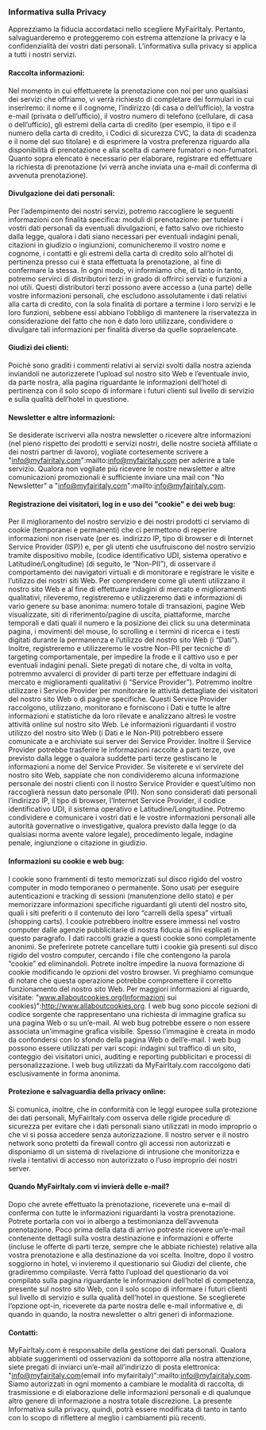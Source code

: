 ### Informativa sulla Privacy

Apprezziamo la fiducia accordataci nello scegliere MyFairItaly. Pertanto, salvaguarderemo e proteggeremo con estrema attenzione la privacy e la confidenzialità dei vostri dati personali. L’informativa sulla privacy si applica a tutti i nostri servizi.

#### Raccolta informazioni:

Nel momento in cui effettuerete la prenotazione con noi per uno qualsiasi dei servizi che offriamo, vi verrà richiesto di completare dei formulari in cui inseriremo: il nome e il cognome, l’indirizzo (di casa o dell’ufficio), la vostra e-mail (privata o dell’ufficio), il vostro numero di telefono (cellulare, di casa o dell’ufficio), gli estremi della carta di credito (per esempio, il tipo e il numero della carta di credito, i Codici di sicurezza CVC, la data di scadenza e il nome del suo titolare) e di esprimere la vostra preferenza riguardo alla disponibilità di prenotazione e alla scelta di camere fumatori o non-fumatori. Quanto sopra elencato è necessario per elaborare, registrare ed effettuare la richiesta di prenotazione (vi verrà anche inviata una e-mail di conferma di avvenuta prenotazione).

#### Divulgazione dei dati personali:

Per l’adempimento dei nostri servizi, potremo raccogliere le seguenti informazioni con finalità specifica: moduli di prenotazione: per tutelare i vostri dati personali da eventuali divulgazioni, e fatto salvo ove richiesto dalla legge, qualora i dati siano necessari per eventuali indagini penali, citazioni in giudizio o ingiunzioni, comunicheremo il vostro nome e cognome, i contatti e gli estremi della carta di credito solo all’hotel di pertinenza presso cui è stata effettuata la prenotazione, al fine di confermare la stessa. In ogni modo, vi informiamo che, di tanto in tanto, potremo servirci di distributori terzi in grado di offrirci servizi e funzioni a noi utili. Questi distributori terzi possono avere accesso a (una parte) delle vostre informazioni personali, che escludono assolutamente i dati relativi alla carta di credito, con la sola finalità di portare a termine i loro servizi e le loro funzioni, sebbene essi abbiano l’obbligo di mantenere la riservatezza in considerazione del fatto che non è dato loro utilizzare, condividere o divulgare tali informazioni per finalità diverse da quelle sopraelencate.

#### Giudizi dei clienti:

Poichè sono graditi i commenti relativi ai servizi svolti dalla nostra azienda inviandoli ne autorizzerete l’upload sul nostro sito Web e l’eventuale invio, da parte nostra, alla pagina riguardante le informazioni dell’hotel di pertinenza con il solo scopo di informare i futuri clienti sul livello di servizio e sulla qualità dell’hotel in questione.

#### Newsletter e altre informazioni:

Se desiderate iscrivervi alla nostra newsletter o ricevere altre informazioni (nel pieno rispetto dei prodotti e servizi nostri, delle nostre società affiliate o dei nostri partner di lavoro), vogliate cortesemente scrivere a "info@myfairitaly.com":mailto:info@myfairitaly.com per aderire a tale servizio. Qualora non vogliate più ricevere le nostre newsletter e altre comunicazioni promozionali è sufficiente inviare una mail con "No Newsletter" a "info@myfairitaly.com":mailto:info@myfairitaly.com.

#### Registrazione dei visitatori, log in e uso dei "cookie" e dei web bug:

Per il miglioramento del nostro servizio e dei nostri prodotti ci serviamo di cookie (temporanei e permanenti) che ci permettono di reperire informazioni non riservate (per es. indirizzo IP, tipo di browser e di Internet Service Provider (ISP)) e, per gli utenti che usufruiscono del nostro servizio tramite dispositivo mobile, (codice identificativo UDI, sistema operativo e Latitudine/Longitudine) (di seguito, le “Non-PII”), di osservare il comportamento dei navigatori virtuali e di monitorare e registrare le visite e l’utilizzo dei nostri siti Web. Per comprendere come gli utenti utilizzano il nostro sito Web e al fine di effettuare indagini di mercato e miglioramenti qualitativi, rileveremo, registreremo e utilizzeremo dati e informazioni di vario genere su base anonima: numero totale di transazioni, pagine Web visualizzate, siti di riferimento/pagine di uscita, piattaforme, marche temporali e dati quali il numero e la posizione dei click su una determinata pagina, i movimenti del mouse, lo scrolling e i termini di ricerca e i testi digitati durante la permanenza e l’utilizzo del nostro sito Web (i “Dati”). Inoltre, registreremo e utilizzeremo le vostre Non-PII per tecniche di targeting comportamentale, per impedire la frode e il cattivo uso e per eventuali indagini penali. Siete pregati di notare che, di volta in volta, potremmo avvalerci di provider di parti terze per effettuare indagini di mercato e miglioramenti qualitativi (i “Service Provider”). Potremmo inoltre utilizzare i Service Provider per monitorare le attività dettagliate dei visitatori del nostro sito Web o di pagine specifiche. Questi Service Provider raccolgono, utilizzano, monitorano e forniscono i Dati e tutte le altre informazioni e statistiche da loro rilevate e analizzano altresì le vostre attività online sul nostro sito Web. Le informazioni riguardanti il vostro utilizzo del nostro sito Web (i Dati e le Non-PII) potrebbero essere comunicate a e archiviate sui server dei Service Provider. Inoltre il Service Provider potrebbe trasferire le informazioni raccolte a parti terze, ove previsto dalla legge o qualora suddette parti terze gestiscano le informazioni a nome del Service Provider. Se visiterete e vi servirete del nostro sito Web, sappiate che non condivideremo alcuna informazione personale dei nostri clienti con il nostro Service Provider e quest’ultimo non raccoglierà nessun dato personale (PII). Non sono considerati dati personali l’indirizzo IP, il tipo di browser, l’Internet Service Provider, il codice identificativo UDI, il sistema operativo e Latitudine/Longitudine. Potremo condividere e comunicare i vostri dati e le vostre informazioni personali alle autorità governative o investigative, qualora previsto dalla legge (o da qualsiasi norma avente valore legale), procedimento legale, indagine penale, ingiunzione o citazione in giudizio.

#### Informazioni su cookie e web bug:

I cookie sono frammenti di testo memorizzati sul disco rigido del vostro computer in modo temporaneo o permanente. Sono usati per eseguire autenticazioni e tracking di sessioni (manutenzione dello stato) e per memorizzare informazioni specifiche riguardanti gli utenti del nostro sito, quali i siti preferiti o il contenuto dei loro “carrelli della spesa” virtuali (shopping carts). I cookie potrebbero inoltre essere immessi nel vostro computer dalle agenzie pubblicitarie di nostra fiducia ai fini esplicati in questo paragrafo. I dati raccolti grazie a questi cookie sono completamente anonimi. Se preferirete potrete cancellare tutti i cookie già presenti sul disco rigido del vostro computer, cercando i file che contengono la parola “cookie” ed eliminandoli. Potrete inoltre impedire la nuova formazione di cookie modificando le opzioni del vostro browser. Vi preghiamo comunque di notare che questa operazione potrebbe compromettere il corretto funzionamento del nostro sito Web. Per maggiori informazioni al riguardo, visitate: "www.allaboutcookies.org(Informazioni sui cookies)":http://www.allaboutcookies.org. I web bug sono piccole sezioni di codice sorgente che rappresentano una richiesta di immagine grafica su una pagina Web o su un’e-mail. Al web bug potrebbe essere o non essere associata un’immagine grafica visibile. Spesso l’immagine è creata in modo da confondersi con lo sfondo della pagina Web o dell’e-mail. I web bug possono essere utilizzati per vari scopi: indagini sul traffico di un sito, conteggio dei visitatori unici, auditing e reporting pubblicitari e processi di personalizzazione. I web bug utilizzati da MyFairItaly.com raccolgono dati esclusivamente in forma anonima.

#### Protezione e salvaguardia della privacy online:

Si comunica, inoltre, che in conformità con le leggi europee sulla protezione dei dati personali, MyFairItaly.com osserva delle rigide procedure di sicurezza per evitare che i dati personali siano utilizzati in modo improprio o che vi si possa accedere senza autorizzazione. Il nostro server e il nostro network sono protetti da firewall contro gli accessi non autorizzati e disponiamo di un sistema di rivelazione di intrusione che monitorizza e rivela i tentativi di accesso non autorizzato o l’uso improprio dei nostri server.

#### Quando MyFairItaly.com vi invierà delle e-mail?

Dopo che avrete effettuato la prenotazione, riceverete una e-mail di conferma con tutte le informazioni riguardanti la vostra prenotazione. Potrete portarla con voi in albergo a testimonianza dell’avvenuta prenotazione. Poco prima della data di arrivo potreste ricevere un’e-mail contenente dettagli sulla vostra destinazione e informazioni e offerte (incluse le offerte di parti terze, sempre che le abbiate richieste) relative alla vostra prenotazione e alla destinazione da voi scelta. Inoltre, dopo il vostro soggiorno in hotel, vi invieremo il questionario sui Giudizi del cliente, che gradiremmo compilaste. Verrà fatto l’upload del questionario da voi compilato sulla pagina riguardante le informazioni dell’hotel di competenza, presente sul nostro sito Web, con il solo scopo di informare i futuri clienti sul livello di servizio e sulla qualità dell’hotel in questione. Se sceglierete l’opzione opt-in, riceverete da parte nostra delle e-mail informative e, di quando in quando, la nostra newsletter o altri generi di informazione.

#### Contatti:

MyFairItaly.com è responsabile della gestione dei dati personali. Qualora abbiate suggerimenti od osservazioni da sottoporre alla nostra attenzione, siete pregati di inviarci un’e-mail all’indirizzo di posta elettronica: "info@myfairitaly.com(email info myfairitaly)":mailto:info@myfairitaly.com. Siamo autorizzati in ogni momento a cambiare le modalità di raccolta, di trasmissione e di elaborazione delle informazioni personali e di qualunque altro genere di informazione a nostra totale discrezione. La presente Informativa sulla privacy, quindi, potrà essere modificata di tanto in tanto con lo scopo di riflettere al meglio i cambiamenti più recenti.
